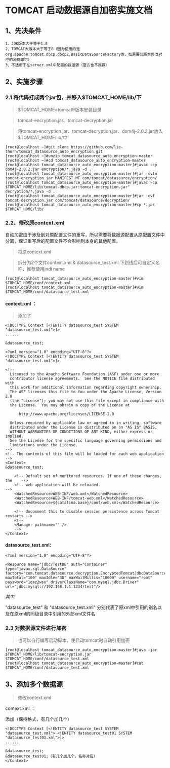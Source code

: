 # TOMCAT 启动数据源自加密实施文档
 
## 1、先决条件

    1、JDK版本大于等于1.8
    2、TOMCAT大版本大于等于8（因为使用的是org.apache.tomcat.dbcp.dbcp2.BasicDataSourceFactory类，如果要低版本修改对应的源码即可）
    3、不适用于在server.xml中配置的数据源（官方也不推荐）

## 2、实施步骤

### 2.1 将代码打成两个jar包，并移入$TOMCAT_HOME/lib/下

> $TOMCAT_HOME=tomcat9版本安装目录

> tomcat-encryption.jar、tomcat-decryption.jar

> 将tomcat-encryption.jar、tomcat-decryption.jar、dom4j-2.0.2.jar放入$TOMCAT_HOME/lib/中
```
[root@localhost ~]#git clone https://github.com/lie-thorn/tomcat_datasource_auto_encryption.git
[root@localhost ~]#unzip tomcat_datasource_auto_encryption-master
[root@localhost ~]#cd tomcat_datasource_auto_encryption-master
[root@localhost tomcat_datasource_auto_encryption-master]#javac -cp dom4j-2.0.2.jar encryption/*.java -d .
[root@localhost tomcat_datasource_auto_encryption-master]#jar -cvfm tomcat-encryption.jar MANIFEST.MF com/tomcat/datasource/encryption/
[root@localhost tomcat_datasource_auto_encryption-master]#javac -cp $TOMCAT_HOME/lib/tomcat-dbcp.jar:tomcat-encryption.jar" decryption/*.java -d .
[root@localhost tomcat_datasource_auto_encryption-master]#jar -cvf tomcat-decryption.jar com/tomcat/datasource/decryption/
[root@localhost tomcat_datasource_auto_encryption-master]#cp *.jar $TOMCAT_HOME/lib/
```

### 2.2、修改原context.xml

自动加密由于涉及到对原配置文件的重写，所以需要将数据源配置从原配置文件中分离，保证重写后的配置文件不会影响到本身的其他配置。

> 将原context.xml


> 拆分为2个文件context.xml & datasource_test.xml 下划线后可自定义名称，推荐使用jndi name

```
[root@localhost tomcat_datasource_auto_encryption-master]#vim $TOMCAT_HOME/conf/context.xml
[root@localhost tomcat_datasource_auto_encryption-master]#vim $TOMCAT_HOME/conf/datasource_test.xml
```

#### context.xml ：
>添加了

```
<!DOCTYPE Context [<!ENTITY datasource_test SYSTEM "datasource_test.xml">]>
......

&datasource_test;

```

```
<?xml version="1.0" encoding="UTF-8"?>
<!DOCTYPE Context [<!ENTITY datasource_test SYSTEM "datasource_test.xml">]>

<!--
  Licensed to the Apache Software Foundation (ASF) under one or more
  contributor license agreements.  See the NOTICE file distributed with
  this work for additional information regarding copyright ownership.
  The ASF licenses this file to You under the Apache License, Version 2.0
  (the "License"); you may not use this file except in compliance with
  the License.  You may obtain a copy of the License at

      http://www.apache.org/licenses/LICENSE-2.0

  Unless required by applicable law or agreed to in writing, software
  distributed under the License is distributed on an "AS IS" BASIS,
  WITHOUT WARRANTIES OR CONDITIONS OF ANY KIND, either express or implied.
  See the License for the specific language governing permissions and
  limitations under the License.
-->
<!-- The contents of this file will be loaded for each web application -->
<Context>
&datasource_test;

    <!-- Default set of monitored resources. If one of these changes, the    -->
    <!-- web application will be reloaded.                                   -->
    <WatchedResource>WEB-INF/web.xml</WatchedResource>
    <WatchedResource>WEB-INF/tomcat-web.xml</WatchedResource>
    <WatchedResource>${catalina.base}/conf/web.xml</WatchedResource>

    <!-- Uncomment this to disable session persistence across Tomcat restarts -->
    <!--
    <Manager pathname="" />
    -->
</Context>
```

#### datasource_test.xml:
```
<?xml version="1.0" encoding="UTF-8"?>

<Resource name="jdbc/TestDB" auth="Container" type="javax.sql.DataSource" factory="com.tomcat.datasource.decryption.EncryptedTomcatJdbcDataSourceFactory" maxTotal="100" maxIdle="30" maxWaitMillis="10000" username="root" password="1qaz2wsx" driverClassName="com.mysql.jdbc.Driver" url="jdbc:mysql://192.168.1.1:1234/test"/>
```
<i>其中:</i>

"datasource_test" 和 "datasource_test.xml" 分别代表了原xml中引用的别名以及在原xml的同级目录中引用的外部xml文件名



### 2.3 对数据源文件进行加密
>也可以自行编写启动脚本，使启动tomcat时自动引用加密
```
[root@localhost tomcat_datasource_auto_encryption-master]#java -jar $TOMCAT_HOME/lib/tomcat-encryption.jar $TOMCAT_HOME/conf/datasource_test.xml
[root@localhost tomcat_datasource_auto_encryption-master]#cat $TOMCAT_HOME/conf/datasource_test.xml
```



## 3、添加多个数据源
> 修改context.xml

context.xml ：

<?xml version="1.0" encoding="UTF-8"?>

添加（保持<!ENTITY datasource_test SYSTEM "datasource_test.xml">格式，有几个加几个）
```
<!DOCTYPE Context [<!ENTITY datasource_test SYSTEM "datasource_test.xml"> <!ENTITY datasource_test01 SYSTEM "datasource_test01.xml">]>
......

&datasource_test;
&datasource_test01;（有几个加几个，名称对应）
</Context>
```
